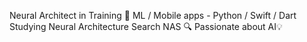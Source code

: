 Neural Architect in Training 🧠
ML / Mobile apps - Python / Swift / Dart
Studying Neural Architecture Search NAS 🔍
Passionate about AI💡
